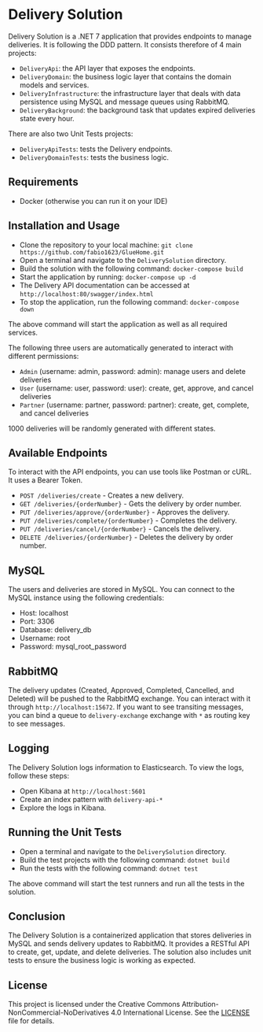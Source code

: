 # Delivery Solution

Delivery Solution is a .NET 7 application that provides endpoints to manage deliveries. It is following the DDD pattern. It consists therefore of 4 main projects:

- `DeliveryApi`: the API layer that exposes the endpoints.
- `DeliveryDomain`: the business logic layer that contains the domain models and services.
- `DeliveryInfrastructure`: the infrastructure layer that deals with data persistence using MySQL and message queues using RabbitMQ.
- `DeliveryBackground`: the background task that updates expired deliveries state every hour.

There are also two Unit Tests projects:

- `DeliveryApiTests`: tests the Delivery endpoints.
- `DeliveryDomainTests`: tests the business logic.

## Requirements

- Docker (otherwise you can run it on your IDE)

## Installation and Usage

- Clone the repository to your local machine: ```git clone https://github.com/fabio1623/GlueHome.git```
- Open a terminal and navigate to the `DeliverySolution` directory.
- Build the solution with the following command: ```docker-compose build```
- Start the application by running: ```docker-compose up -d```
- The Delivery API documentation can be accessed at `http://localhost:80/swagger/index.html`
- To stop the application, run the following command: ```docker-compose down```

The above command will start the application as well as all required services.

The following three users are automatically generated to interact with different permissions:

- `Admin` (username: admin, password: admin): manage users and delete deliveries
- `User` (username: user, password: user): create, get, approve, and cancel deliveries
- `Partner` (username: partner, password: partner): create, get, complete, and cancel deliveries

1000 deliveries will be randomly generated with different states.

## Available Endpoints

To interact with the API endpoints, you can use tools like Postman or cURL. It uses a Bearer Token.

- `POST /deliveries/create` - Creates a new delivery.
- `GET /deliveries/{orderNumber}` - Gets the delivery by order number.
- `PUT /deliveries/approve/{orderNumber}` - Approves the delivery.
- `PUT /deliveries/complete/{orderNumber}` - Completes the delivery.
- `PUT /deliveries/cancel/{orderNumber}` - Cancels the delivery.
- `DELETE /deliveries/{orderNumber}` - Deletes the delivery by order number.

## MySQL

The users and deliveries are stored in MySQL. You can connect to the MySQL instance using the following credentials:

- Host: localhost
- Port: 3306
- Database: delivery_db
- Username: root
- Password: mysql_root_password

## RabbitMQ

The delivery updates (Created, Approved, Completed, Cancelled, and Deleted) will be pushed to the RabbitMQ exchange.
You can interact with it through `http://localhost:15672`.
If you want to see transiting messages, you can bind a queue to `delivery-exchange` exchange with `*` as routing key to see messages.

## Logging

The Delivery Solution logs information to Elasticsearch. To view the logs, follow these steps:

- Open Kibana at `http://localhost:5601`
- Create an index pattern with `delivery-api-*`
- Explore the logs in Kibana.

## Running the Unit Tests

- Open a terminal and navigate to the `DeliverySolution` directory.
- Build the test projects with the following command: ```dotnet build```
- Run the tests with the following command: ```dotnet test```

The above command will start the test runners and run all the tests in the solution.

## Conclusion

The Delivery Solution is a containerized application that stores deliveries in MySQL and sends delivery updates to RabbitMQ. It provides a RESTful API to create, get, update, and delete deliveries. The solution also includes unit tests to ensure the business logic is working as expected.

## License

This project is licensed under the Creative Commons Attribution-NonCommercial-NoDerivatives 4.0 International License. See the [LICENSE](http://creativecommons.org/licenses/by-nc-nd/4.0/?ref=chooser-v1) file for details.
